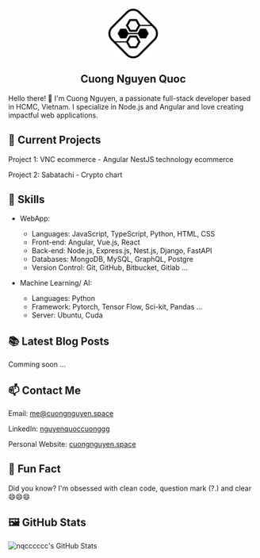 <p align="center">
 <img width="100px" src="https://github.com/nqcccccc/nqcccccc/blob/main/logo.svg?raw=true"  align="center" alt="cuongnguyen" />
 <h2 align="center">Cuong Nguyen Quoc</h2>
</p>

Hello there! 👋 I'm Cuong Nguyen, a passionate full-stack developer based in HCMC, Vietnam. I specialize in Node.js and
Angular and love creating impactful web applications.

## 🔭 Current Projects

Project 1: VNC ecommerce - Angular NestJS technology ecommerce 

Project 2: Sabatachi - Crypto chart


## 🌱 Skills

* WebApp:

    * Languages: JavaScript, TypeScript, Python, HTML, CSS
    * Front-end: Angular, Vue.js, React
    * Back-end: Node.js, Express.js, Nest.js, Django, FastAPI
    * Databases: MongoDB, MySQL, GraphQL, Postgre
    * Version Control: Git, GitHub, Bitbucket, Gitlab ...


* Machine Learning/ AI:

    * Languages: Python
    * Framework: Pytorch, Tensor Flow, Sci-kit, Pandas ...
    * Server: Ubuntu, Cuda

## 📚 Latest Blog Posts

Comming soon ...

## 📫 Contact Me

Email: [me@cuongnguyen.space](mailto:me@cuongnguyen.space)

LinkedIn: [nguyenquoccuonggg](https://www.linkedin.com/in/nguyenquoccuonggg/)

Personal Website: [cuongnguyen.space](https://cuongnguyen.space)

## 🌟 Fun Fact

Did you know? I'm obsessed with clean code, question mark (?.) and clear 😄😄😄

## 🖼️ GitHub Stats
![nqcccccc's GitHub Stats](https://github-readme-stats.vercel.app/api?username=nqcccccc&show_icons=true)
